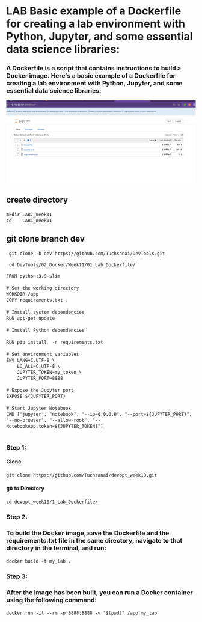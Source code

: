 
# LAB Basic example of a Dockerfile for creating a lab environment with Python, Jupyter, and some essential data science libraries:


### A Dockerfile is a script that contains instructions to build a Docker image. Here's a basic example of a Dockerfile for creating a lab environment with Python, Jupyter, and some essential data science libraries:

![Alt Text](jupyter.png)




## create directory

   
    mkdir LAB1_Week11
    cd    LAB1_Week11
    

## git clone branch dev
    
    
   ```
    git clone -b dev https://github.com/Tuchsanai/DevTools.git
   ```
   
   ```   
    cd DevTools/02_Docker/Week11/01_Lab_Dockerfile/
   ```



```
FROM python:3.9-slim

# Set the working directory
WORKDIR /app
COPY requirements.txt . 

# Install system dependencies
RUN apt-get update

# Install Python dependencies

RUN pip install  -r requirements.txt

# Set environment variables
ENV LANG=C.UTF-8 \
    LC_ALL=C.UTF-8 \
    JUPYTER_TOKEN=my_token \
    JUPYTER_PORT=8888

# Expose the Jupyter port
EXPOSE ${JUPYTER_PORT}

# Start Jupyter Notebook
CMD ["jupyter", "notebook", "--ip=0.0.0.0", "--port=${JUPYTER_PORT}", "--no-browser", "--allow-root", "--NotebookApp.token=${JUPYTER_TOKEN}"]


```


### Step 1:

#### Clone

```
git clone https://github.com/Tuchsanai/devopt_week10.git
```

#### go to Directory
```
cd devopt_week10/1_Lab_Dockerfile/
```

### Step 2:

###  To build the Docker image, save the Dockerfile and the requirements.txt file in the same directory, navigate to that directory in the terminal, and run:

```
docker build -t my_lab .

```

### Step 3:

###  After the image has been built, you can run a Docker container using the following command:

```
docker run -it --rm -p 8888:8888 -v "$(pwd)":/app my_lab

```
